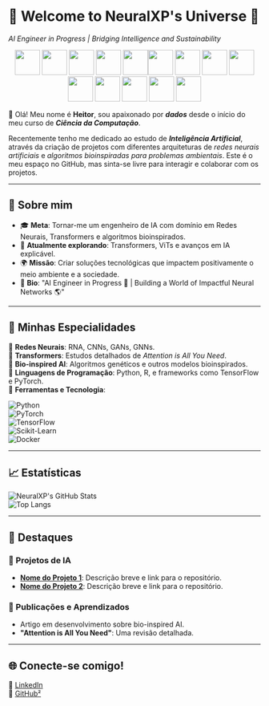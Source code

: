 
# 🌌 Welcome to NeuralXP's Universe 🌌  
*AI Engineer in Progress | Bridging Intelligence and Sustainability*

<p align = "center" >
<img src="https://cdn.jsdelivr.net/gh/devicons/devicon@latest/icons/python/python-original.svg" width="50px" />
<img src="https://cdn.jsdelivr.net/gh/devicons/devicon@latest/icons/jupyter/jupyter-original.svg" width="50px" />
<img src="https://cdn.jsdelivr.net/gh/devicons/devicon@latest/icons/pandas/pandas-original.svg" width="50px" />
<img src="https://cdn.jsdelivr.net/gh/devicons/devicon@latest/icons/matplotlib/matplotlib-original.svg" width="50px" />
<img src="https://cdn.jsdelivr.net/gh/devicons/devicon@latest/icons/streamlit/streamlit-original.svg" width="50px" /><img src="https://cdn.jsdelivr.net/gh/devicons/devicon@latest/icons/docker/docker-original.svg" width="50px" />
<img src="https://cdn.jsdelivr.net/gh/devicons/devicon@latest/icons/apacheairflow/apacheairflow-original.svg" width="50px" />
<img src="https://cdn.jsdelivr.net/gh/devicons/devicon@latest/icons/hadoop/hadoop-original.svg" width="50px" />
<img src="https://cdn.jsdelivr.net/gh/devicons/devicon@latest/icons/apachekafka/apachekafka-original.svg" width="50px" />
<img src="https://cdn.jsdelivr.net/gh/devicons/devicon@latest/icons/apachespark/apachespark-original.svg" width="50px" />
<img src="https://cdn.jsdelivr.net/gh/devicons/devicon@latest/icons/pytorch/pytorch-original.svg" width="50px" />
<img src="https://cdn.jsdelivr.net/gh/devicons/devicon@latest/icons/keras/keras-original.svg" width="50px" />
<img src="https://cdn.jsdelivr.net/gh/devicons/devicon@latest/icons/tensorflow/tensorflow-original.svg" width="50px" />
<img src="https://cdn.jsdelivr.net/gh/devicons/devicon@latest/icons/r/r-original.svg" width="50px" />

</p>   

👋 Olá! Meu nome é **Heitor**, sou apaixonado por ***dados*** desde o início do meu curso de ***Ciência da Computação***.

Recentemente tenho me dedicado ao estudo de ***Inteligência Artificial***, através da criação de projetos com diferentes arquiteturas de *redes neurais artificiais* e *algoritmos bioinspiradas para problemas ambientais*. Este é o meu espaço no GitHub, mas sinta-se livre para interagir e colaborar com os projetos.  

---
## 🧠 Sobre mim  
- 🎓 **Meta**: Tornar-me um engenheiro de IA com domínio em Redes Neurais, Transformers e algoritmos bioinspirados.  
- 🌱 **Atualmente explorando**: Transformers, ViTs e avanços em IA explicável.  
- 🌍 **Missão**: Criar soluções tecnológicas que impactem positivamente o meio ambiente e a sociedade.  
- 🔗 **Bio**: "AI Engineer in Progress 🌱 | Building a World of Impactful Neural Networks 🌎"

---


## 🚀 Minhas Especialidades  

🔹 **Redes Neurais**: RNA, CNNs, GANs, GNNs.  
🔹 **Transformers**: Estudos detalhados de *Attention is All You Need*.  
🔹 **Bio-inspired AI**: Algoritmos genéticos e outros modelos bioinspirados.  
🔹 **Linguagens de Programação**: Python, R, e frameworks como TensorFlow e PyTorch.  
🔹 **Ferramentas e Tecnologia**:     

  ![Python](https://img.shields.io/badge/-Python-3776AB?logo=python&logoColor=white)  
  ![PyTorch](https://img.shields.io/badge/-PyTorch-EE4C2C?logo=pytorch&logoColor=white)  
  ![TensorFlow](https://img.shields.io/badge/-TensorFlow-FF6F00?logo=tensorflow&logoColor=white)  
  ![Scikit-Learn](https://img.shields.io/badge/-Scikit%20Learn-F7931E?logo=scikit-learn&logoColor=white)  
  ![Docker](https://img.shields.io/badge/-Docker-2496ED?logo=docker&logoColor=white)

---

## 📈 Estatísticas  
![NeuralXP's GitHub Stats](https://github-readme-stats.vercel.app/api?username=NeuralXP&show_icons=true&theme=dracula)  
![Top Langs](https://github-readme-stats.vercel.app/api/top-langs/?username=NeuralXP&layout=compact&theme=dracula)

---

## 🌟 Destaques  
### 🔹 Projetos de IA  
- **[Nome do Projeto 1](#)**: Descrição breve e link para o repositório.  
- **[Nome do Projeto 2](#)**: Descrição breve e link para o repositório.

### 🔹 Publicações e Aprendizados  
- Artigo em desenvolvimento sobre bio-inspired AI.  
- **"Attention is All You Need"**: Uma revisão detalhada.

---

## 🌐 Conecte-se comigo!  
🔗 [LinkedIn](https://www.linkedin.com/in/heitor-exposito-de-sousa/)  
🔗 [GitHub²](https://github.com/HeitorExp)
